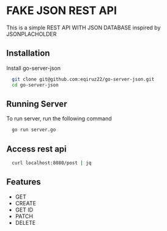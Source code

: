 
# FAKE JSON REST API

This is a simple REST API WITH JSON DATABASE
inspired by JSONPLACHOLDER


## Installation

Install go-server-json

```bash
  git clone git@github.com:eqiruz22/go-server-json.git
  cd go-server-json
```
    
## Running Server

To run server, run the following command

```bash
  go run server.go
```
## Access rest api

```bash
  curl localhost:8080/post | jq
```


## Features

- GET 
- CREATE 
- GET ID 
- PATCH 
- DELETE 

